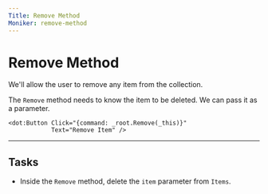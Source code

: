 ```yaml
---
Title: Remove Method
Moniker: remove-method
---
```


# Remove Method

We'll allow the user to remove any item from the collection.

The `Remove` method needs to know the item to be deleted. We can pass it as a parameter.

```dothtml
<dot:Button Click="{command: _root.Remove(_this)}"
            Text="Remove Item" />
```

---

## Tasks

- Inside the `Remove` method, delete the `item` parameter from `Items`.
